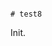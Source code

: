                                                                                                                                                                          # test8

Init.
